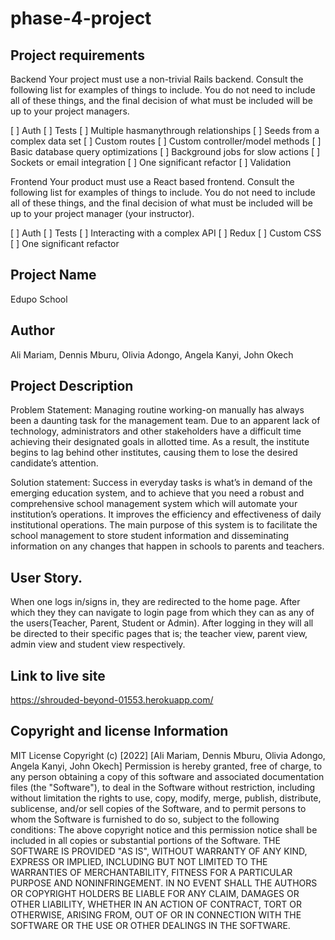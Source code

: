 # phase-4-project

## Project requirements
Backend
Your project must use a non-trivial Rails backend. Consult the following list for examples of things to include. You do not need to include all of these things, and the final decision of what must be included will be up to your project managers.

[ ] Auth
[ ] Tests
[ ] Multiple hasmanythrough relationships
[ ] Seeds from a complex data set
[ ] Custom routes
[ ] Custom controller/model methods
[ ] Basic database query optimizations
[ ] Background jobs for slow actions
[ ] Sockets or email integration
[ ] One significant refactor
[ ] Validation

Frontend
Your product must use a React based frontend. Consult the following list for examples of things to include. You do not need to include all of these things, and the final decision of what must be included will be up to your project manager (your instructor).

[ ] Auth
[ ] Tests
[ ] Interacting with a complex API
[ ] Redux
[ ] Custom CSS
[ ] One significant refactor
## Project Name
Edupo School

## Author
Ali Mariam, Dennis Mburu, Olivia Adongo, Angela Kanyi, John Okech

## Project Description
Problem Statement:
Managing routine working-on manually has always been a daunting task for the management team. Due to an apparent lack of technology, administrators and other stakeholders have a difficult time achieving their designated goals in allotted time. As a result, the institute begins to lag behind other institutes, causing them to lose the desired candidate’s attention. 

Solution statement:
Success in everyday tasks is what’s in demand of the emerging education system, and to achieve that you need a robust and comprehensive school management system which will automate your institution’s operations. It improves the efficiency and effectiveness of daily institutional operations. The main purpose of this system is to facilitate the school management to store student information and disseminating information on any changes that happen in schools to parents and teachers.

## User Story.
When one logs in/signs in, they are redirected to the home page.
After which they they can navigate to login page from which they can as any of the users(Teacher, Parent, Student or Admin). After logging in they will all be directed to their specific pages that is; the teacher view, parent view, admin view and student view respectively.

## Link to live site
https://shrouded-beyond-01553.herokuapp.com/

## Copyright and license Information
MIT License Copyright (c) [2022] [Ali Mariam, Dennis Mburu, Olivia Adongo, Angela Kanyi, John Okech] Permission is hereby granted, free of charge, to any person obtaining a copy of this software and associated documentation files (the "Software"), to deal in the Software without restriction, including without limitation the rights to use, copy, modify, merge, publish, distribute, sublicense, and/or sell copies of the Software, and to permit persons to whom the Software is furnished to do so, subject to the following conditions: The above copyright notice and this permission notice shall be included in all copies or substantial portions of the Software. THE SOFTWARE IS PROVIDED "AS IS", WITHOUT WARRANTY OF ANY KIND, EXPRESS OR IMPLIED, INCLUDING BUT NOT LIMITED TO THE WARRANTIES OF MERCHANTABILITY, FITNESS FOR A PARTICULAR PURPOSE AND NONINFRINGEMENT. IN NO EVENT SHALL THE AUTHORS OR COPYRIGHT HOLDERS BE LIABLE FOR ANY CLAIM, DAMAGES OR OTHER LIABILITY, WHETHER IN AN ACTION OF CONTRACT, TORT OR OTHERWISE, ARISING FROM, OUT OF OR IN CONNECTION WITH THE SOFTWARE OR THE USE OR OTHER DEALINGS IN THE SOFTWARE.
